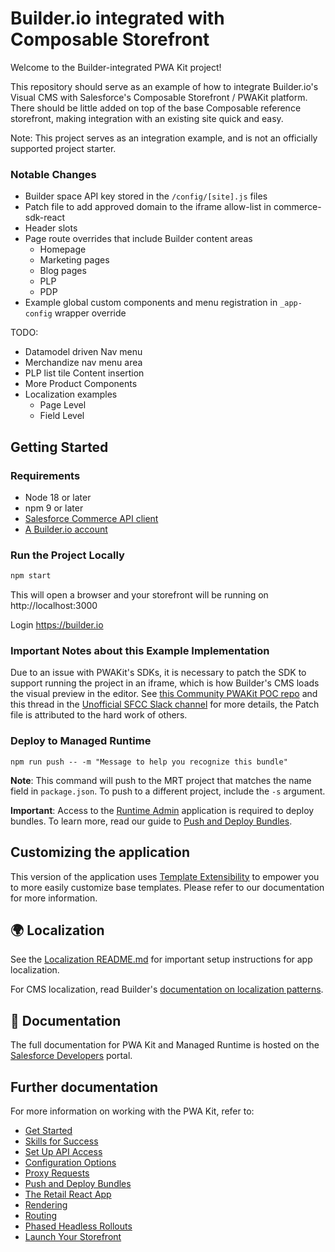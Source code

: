 # Builder.io integrated with Composable Storefront

Welcome to the Builder-integrated PWA Kit project! 

This repository should serve as an example of how to integrate Builder.io's Visual CMS with Salesforce's Composable Storefront / PWAKit platform. There should be little added on top of the base Composable reference storefront, making integration with an existing site quick and easy.

Note: This project serves as an integration example, and is not an officially supported project starter.

### Notable Changes
-  Builder space API key stored in the `/config/[site].js` files
-  Patch file to add approved domain to the iframe allow-list in commerce-sdk-react
-  Header slots
-  Page route overrides that include Builder content areas
   -  Homepage
   -  Marketing pages
   -  Blog pages
   -  PLP
   -  PDP
-  Example global custom components and menu registration in `_app-config` wrapper override

TODO: 
- Datamodel driven Nav menu
- Merchandize nav menu area
- PLP list tile Content insertion
- More Product Components
- Localization examples
  - Page Level
  - Field Level

## Getting Started

### Requirements

-   Node 18 or later
-   npm 9 or later
-   [Salesforce Commerce API client](https://developer.salesforce.com/docs/commerce/pwa-kit-managed-runtime/guide/setting-up-api-access.html)
-   [A Builder.io account](https://builder.io/signup)

### 

### Run the Project Locally

```bash
npm start
```

This will open a browser and your storefront will be running on http://localhost:3000

Login https://builder.io 

### Important Notes about this Example Implementation

Due to an issue with PWAKit's SDKs, it is necessary to patch the SDK to support running the project in an iframe, which is how Builder's CMS loads the visual preview in the editor. See [this Community PWAKit POC repo](https://github.com/SalesforceCommerceCloud/composable-storefront-pocs/tree/main) and this thread in the [Unofficial SFCC Slack channel](https://sfcc-unofficial.slack.com/archives/C02KUCHDEKH/p1717452731269259) for more details, the Patch file is attributed to the hard work of others.


### Deploy to Managed Runtime

```
npm run push -- -m "Message to help you recognize this bundle"
```

**Note**: This command will push to the MRT project that matches the name field in `package.json`. To push to a different project, include the `-s` argument.

**Important**: Access to the [Runtime Admin](https://runtime.commercecloud.com/) application is required to deploy bundles. To learn more, read our guide to [Push and Deploy Bundles](https://developer.salesforce.com/docs/commerce/pwa-kit-managed-runtime/guide/pushing-and-deploying-bundles.html).

## Customizing the application

This version of the application uses [Template Extensibility](https://developer.salesforce.com/docs/commerce/pwa-kit-managed-runtime/guide/template-extensibility.html) to empower you to more easily customize base templates. Please refer to our documentation for more information.

## 🌍 Localization

See the [Localization README.md](./packages/template-retail-react-app/translations/README.md) for important setup instructions for app localization.

For CMS localization, read Builder's [documentation on localization patterns](https://www.builder.io/c/docs/localization-intro).

## 📖 Documentation

The full documentation for PWA Kit and Managed Runtime is hosted on the [Salesforce Developers](https://developer.salesforce.com/docs/commerce/pwa-kit-managed-runtime/overview) portal.

## Further documentation

For more information on working with the PWA Kit, refer to:

-   [Get Started](https://developer.salesforce.com/docs/commerce/pwa-kit-managed-runtime/guide/getting-started.html)
-   [Skills for Success](https://developer.salesforce.com/docs/commerce/pwa-kit-managed-runtime/guide/skills-for-success.html)
-   [Set Up API Access](https://developer.salesforce.com/docs/commerce/pwa-kit-managed-runtime/guide/setting-up-api-access.html)
-   [Configuration Options](https://developer.salesforce.com/docs/commerce/pwa-kit-managed-runtime/guide/configuration-options.html)
-   [Proxy Requests](https://developer.salesforce.com/docs/commerce/pwa-kit-managed-runtime/guide/proxying-requests.html)
-   [Push and Deploy Bundles](https://developer.salesforce.com/docs/commerce/pwa-kit-managed-runtime/guide/pushing-and-deploying-bundles.html)
-   [The Retail React App](https://developer.salesforce.com/docs/commerce/pwa-kit-managed-runtime/guide/retail-react-app.html)
-   [Rendering](https://developer.salesforce.com/docs/commerce/pwa-kit-managed-runtime/guide/rendering.html)
-   [Routing](https://developer.salesforce.com/docs/commerce/pwa-kit-managed-runtime/guide/routing.html)
-   [Phased Headless Rollouts](https://developer.salesforce.com/docs/commerce/pwa-kit-managed-runtime/guide/phased-headless-rollouts.html)
-   [Launch Your Storefront](https://developer.salesforce.com/docs/commerce/pwa-kit-managed-runtime/guide/launching-your-storefront.html)
